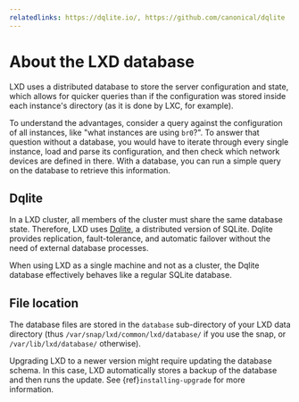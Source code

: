 ```yaml
---
relatedlinks: https://dqlite.io/, https://github.com/canonical/dqlite
---
```


# About the LXD database

LXD uses a distributed database to store the server configuration and state, which allows for quicker queries than if the configuration was stored inside each instance's directory (as it is done by LXC, for example).

To understand the advantages, consider a query against the configuration of all instances, like "what instances are using `br0`?".
To answer that question without a database, you would have to iterate through every single instance, load and parse its configuration, and then check which network devices are defined in there.
With a database, you can run a simple query on the database to retrieve this information.

## Dqlite

In a LXD cluster, all members of the cluster must share the same database state.
Therefore, LXD uses [Dqlite](https://dqlite.io/), a distributed version of SQLite.
Dqlite  provides replication, fault-tolerance, and automatic failover without the need of external database processes.

When using LXD as a single machine and not as a cluster, the Dqlite database effectively behaves like a regular SQLite database.

## File location

The database files are stored in the `database` sub-directory of your LXD data directory (thus `/var/snap/lxd/common/lxd/database/` if you use the snap, or `/var/lib/lxd/database/` otherwise).

Upgrading LXD to a newer version might require updating the database schema.
In this case, LXD automatically stores a backup of the database and then runs the update.
See {ref}`installing-upgrade` for more information.
